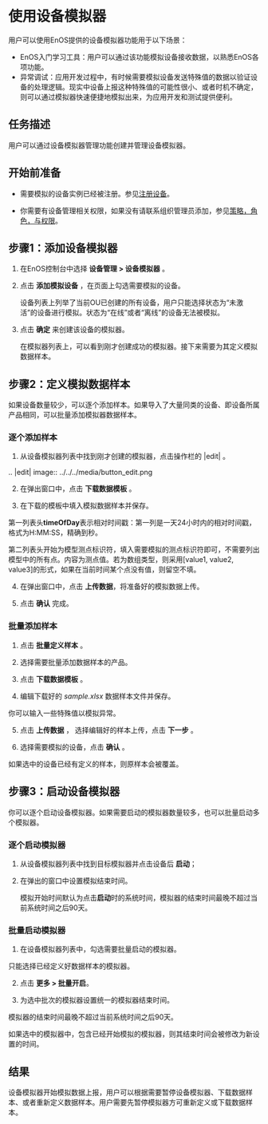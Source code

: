 # 使用设备模拟器

用户可以使用EnOS提供的设备模拟器功能用于以下场景：

- EnOS入门学习工具：用户可以通过该功能模拟设备接收数据，以熟悉EnOS各项功能。
- 异常调试：应用开发过程中，有时候需要模拟设备发送特殊值的数据以验证设备的处理逻辑。现实中设备上报这种特殊值的可能性很小、或者时机不确定，则可以通过模拟器快速便捷地模拟出来，为应用开发和测试提供便利。

## 任务描述

用户可以通过设备模拟器管理功能创建并管理设备模拟器。

## 开始前准备

- 需要模拟的设备实例已经被注册。参见[注册设备](creating_device)。

- 你需要有设备管理相关权限，如果没有请联系组织管理员添加，参见[策略，角色，与权限](/docs/iam/zh_CN/latest/access_policy)。


## 步骤1：添加设备模拟器

1. 在EnOS控制台中选择 **设备管理 > 设备模拟器** 。

2. 点击 **添加模拟设备** ，在页面上勾选需要模拟的设备。
   
   设备列表上列举了当前OU已创建的所有设备，用户只能选择状态为“未激活”的设备进行模拟。状态为“在线”或者“离线”的设备无法被模拟。

3. 点击 **确定** 来创建该设备的模拟器。
   
   在模拟器列表上，可以看到刚才创建成功的模拟器。接下来需要为其定义模拟数据样本。

## 步骤2：定义模拟数据样本

如果设备数量较少，可以逐个添加样本。如果导入了大量同类的设备、即设备所属产品相同，可以批量添加模拟器数据样本。

### 逐个添加样本

1. 从设备模拟器列表中找到刚才创建的模拟器，点击操作栏的 |edit| 。

 .. |edit| image:: ../../../media/button_edit.png

2. 在弹出窗口中，点击 **下载数据模板** 。

3. 在下载的模板中填入模拟数据样本并保存。

 第一列表头**timeOfDay**表示相对时间戳：第一列是一天24小时内的相对时间戳，格式为H:MM:SS，精确到秒。

 第二列表头开始为模型测点标识符，填入需要模拟的测点标识符即可，不需要列出模型中的所有点。内容为测点值。若为数组类型，则采用[value1, value2, value3]的形式，如果在当前时间某个点没有值，则留空不填。

4. 在弹出窗口中，点击 **上传数据**，将准备好的模拟数据上传。

5. 点击 **确认** 完成。

### 批量添加样本

1. 点击 **批量定义样本** 。

2. 选择需要批量添加数据样本的产品。

3. 点击 **下载数据模板** 。

4. 编辑下载好的 *sample.xlsx* 数据样本文件并保存。

  你可以输入一些特殊值以模拟异常。

5. 点击 **上传数据** ， 选择编辑好的样本上传，点击 **下一步** 。

6. 选择需要模拟的设备，点击 **确认** 。

 如果选中的设备已经有定义的样本，则原样本会被覆盖。

## 步骤3：启动设备模拟器

你可以逐个启动设备模拟器。如果需要启动的模拟器数量较多，也可以批量启动多个模拟器。

### 逐个启动模拟器

1. 从设备模拟器列表中找到目标模拟器并点击设备后 **启动**；

2. 在弹出的窗口中设置模拟结束时间。

   模拟开始时间默认为点击**启动**时的系统时间，模拟器的结束时间最晚不超过当前系统时间之后90天。

### 批量启动模拟器

1. 在设备模拟器列表中，勾选需要批量启动的模拟器。

  只能选择已经定义好数据样本的模拟器。

2. 点击 **更多 > 批量开启**。

3. 为选中批次的模拟器设置统一的模拟器结束时间。

 模拟器的结束时间最晚不超过当前系统时间之后90天。

 如果选中的模拟器中，包含已经开始模拟的模拟器，则其结束时间会被修改为新设置的时间。

## 结果

设备模拟器开始模拟数据上报，用户可以根据需要暂停设备模拟器、下载数据样本、或者重新定义数据样本。用户需要先暂停模拟器方可重新定义或下载数据样本。


